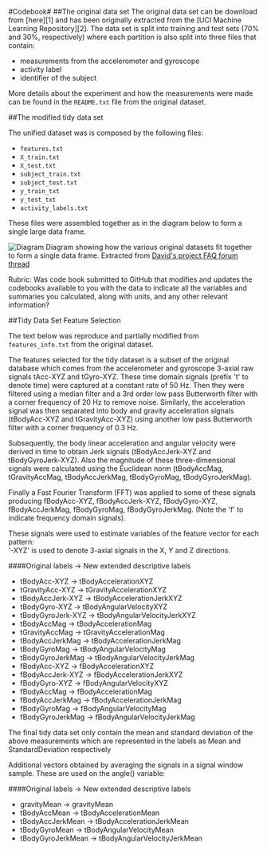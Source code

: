 <p><markdown>
#Codebook#
##The original data set
The original data set can be download from [here][1] and has been originally extracted from the [UCI Machine Learning Repository][2]. The data set is split into training and test sets (70% and 30%, respectively) where each partition is also split into three files that contain:

 - measurements from the accelerometer and gyroscope
 - activity label
 - identifier of the subject

More details about the experiment and how the measurements were made can be found in the `README.txt` file from the original dataset.

##The modified tidy data set

The unified dataset was is composed by the following files:

 - `features.txt`
 - `X_train.txt`
 - `X_test.txt`
 - `subject_train.txt`
 - `subject_test.txt`
 - `y_train_txt`
 - `y_test_txt`
 - `activity_labels.txt`

These files were assembled together as in the diagram below to form a single large data frame.

![Diagram][3] Diagram showing how the various original datasets fit together to form a single data frame. Extracted from [David's project FAQ forum thread][4]


  [1]: https://d396qusza40orc.cloudfront.net/getdata%2Fprojectfiles%2FUCI%20HAR%20Dataset.zip
  [2]: http://archive.ics.uci.edu/ml/datasets/Human+Activity+Recognition+Using+Smartphones 
  [3]: https://coursera-forum-screenshots.s3.amazonaws.com/ab/a2776024af11e4a69d5576f8bc8459/Slide2.png
  [4]: https://class.coursera.org/getdata-007/forum/thread?thread_id=49

Rubric: Was code book submitted to GitHub that modifies and updates the codebooks available to you with the data to indicate all the variables and summaries you calculated, along with units, and any other relevant information?

##Tidy Data Set Feature Selection 

The text below was reproduce and partially modified from `features_info.txt` from the original dataset.

The features selected for the tidy dataset is a subset of the original database which comes from the accelerometer and gyroscope 3-axial raw signals tAcc-XYZ and tGyro-XYZ. These time domain signals (prefix 't' to denote time) were captured at a constant rate of 50 Hz. Then they were filtered using a median filter and a 3rd order low pass Butterworth filter with a corner frequency of 20 Hz to remove noise. Similarly, the acceleration signal was then separated into body and gravity acceleration signals (tBodyAcc-XYZ and tGravityAcc-XYZ) using another low pass Butterworth filter with a corner frequency of 0.3 Hz. 

Subsequently, the body linear acceleration and angular velocity were derived in time to obtain Jerk signals (tBodyAccJerk-XYZ and tBodyGyroJerk-XYZ). Also the magnitude of these three-dimensional signals were calculated using the Euclidean norm (tBodyAccMag, tGravityAccMag, tBodyAccJerkMag, tBodyGyroMag, tBodyGyroJerkMag). 

Finally a Fast Fourier Transform (FFT) was applied to some of these signals producing fBodyAcc-XYZ, fBodyAccJerk-XYZ, fBodyGyro-XYZ, fBodyAccJerkMag, fBodyGyroMag, fBodyGyroJerkMag. (Note the 'f' to indicate frequency domain signals). 

These signals were used to estimate variables of the feature vector for each pattern:  
'-XYZ' is used to denote 3-axial signals in the X, Y and Z directions.

####Original labels          ->    New extended descriptive labels
 - tBodyAcc-XYZ          ->     tBodyAccelerationXYZ
 - tGravityAcc-XYZ       ->     tGravityAccelerationXYZ  
 - tBodyAccJerk-XYZ    ->     tBodyAccelerationJerkXYZ
 - tBodyGyro-XYZ        ->     tBodyAngularVelocityXYZ 
 - tBodyGyroJerk-XYZ  ->     tBodyAngularVelocityJerkXYZ
 - tBodyAccMag           ->     tBodyAccelerationMag  
 - tGravityAccMag       ->      tGravityAccelerationMag
 - tBodyAccJerkMag     ->     tBodyAccelerationJerkMag
 - tBodyGyroMag         ->     tBodyAngularVelocityMag   
 - tBodyGyroJerkMag   ->     tBodyAngularVelocityJerkMag
 - fBodyAcc-XYZ          ->     fBodyAccelerationXYZ 
 - fBodyAccJerk-XYZ    ->     fBodyAccelerationJerkXYZ
 - fBodyGyro-XYZ        ->     fBodyAngularVelocityXYZ  
 - fBodyAccMag           ->     fBodyAccelerationMag   
 - fBodyAccJerkMag     ->     fBodyAccelerationJerkMag
 - fBodyGyroMag         ->     fBodyAngularVelocityMag   
 - fBodyGyroJerkMag   ->     fBodyAngularVelocityJerkMag 

The final tidy data set only contain the mean and standard deviation of the above measurements which are represented in the labels as Mean and StandardDeviation respectively

Additional vectors obtained by averaging the signals in a signal window sample. These are used on the angle() variable:

####Original labels          ->    New extended descriptive labels

 - gravityMean -> gravityMean
 - tBodyAccMean -> tBodyAccelerationMean
 - tBodyAccJerkMean -> tBodyAccelerationJerkMean
 - tBodyGyroMean -> tBodyAngularVelocityMean 
 - tBodyGyroJerkMean -> tBodyAngularVelocityJerkMean


</markdown></p>